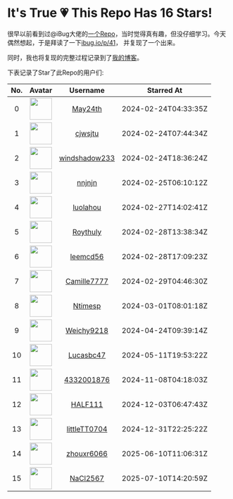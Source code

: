# It's True 💗 This Repo Has 16 Stars!

很早以前看到过@iBug大佬的[一个Repo](https://github.com/iBug/This-Repo-Has-572-Stars)，当时觉得真有趣，但没仔细学习。今天偶然想起，于是拜读了一下[ibug.io/p/41](https://ibug.io/p/41)，
并复现了一个出来。

同时，我也将复现的完整过程记录到了[我的博客](https://blog.fyz666.xyz/blog/9506/)。

下表记录了Star了此Repo的用户们:

| No. | Avatar | Username | Starred At |
| :---: | :---: | :---: | :---: |
| 0 | <img src='https://avatars.githubusercontent.com/u/34061588?v=4' width='50'> | [May24th](https://github.com/May24th) | 2024-02-24T04:33:35Z |
| 1 | <img src='https://avatars.githubusercontent.com/u/147902813?v=4' width='50'> | [cjwsjtu](https://github.com/cjwsjtu) | 2024-02-24T07:44:34Z |
| 2 | <img src='https://avatars.githubusercontent.com/u/50669888?v=4' width='50'> | [windshadow233](https://github.com/windshadow233) | 2024-02-24T18:36:24Z |
| 3 | <img src='https://avatars.githubusercontent.com/u/101506027?v=4' width='50'> | [nnjnjn](https://github.com/nnjnjn) | 2024-02-25T06:10:12Z |
| 4 | <img src='https://avatars.githubusercontent.com/u/133310640?v=4' width='50'> | [luolahou](https://github.com/luolahou) | 2024-02-27T14:02:41Z |
| 5 | <img src='https://avatars.githubusercontent.com/u/57201828?v=4' width='50'> | [Roythuly](https://github.com/Roythuly) | 2024-02-28T13:38:34Z |
| 6 | <img src='https://avatars.githubusercontent.com/u/1885663?v=4' width='50'> | [leemcd56](https://github.com/leemcd56) | 2024-02-28T17:09:23Z |
| 7 | <img src='https://avatars.githubusercontent.com/u/44392324?v=4' width='50'> | [Camille7777](https://github.com/Camille7777) | 2024-02-29T04:46:30Z |
| 8 | <img src='https://avatars.githubusercontent.com/u/39520803?v=4' width='50'> | [Ntimesp](https://github.com/Ntimesp) | 2024-03-01T08:01:18Z |
| 9 | <img src='https://avatars.githubusercontent.com/u/129372531?v=4' width='50'> | [Weichy9218](https://github.com/Weichy9218) | 2024-04-24T09:39:14Z |
| 10 | <img src='https://avatars.githubusercontent.com/u/122161095?v=4' width='50'> | [Lucasbc47](https://github.com/Lucasbc47) | 2024-05-11T19:53:22Z |
| 11 | <img src='https://avatars.githubusercontent.com/u/107601950?v=4' width='50'> | [4332001876](https://github.com/4332001876) | 2024-11-08T04:18:03Z |
| 12 | <img src='https://avatars.githubusercontent.com/u/58055693?v=4' width='50'> | [HALF111](https://github.com/HALF111) | 2024-12-03T06:47:43Z |
| 13 | <img src='https://avatars.githubusercontent.com/u/43040536?v=4' width='50'> | [littleTT0704](https://github.com/littleTT0704) | 2024-12-31T22:25:22Z |
| 14 | <img src='https://avatars.githubusercontent.com/u/125962399?v=4' width='50'> | [zhouxr6066](https://github.com/zhouxr6066) | 2025-06-10T11:06:31Z |
| 15 | <img src='https://avatars.githubusercontent.com/u/128216194?v=4' width='50'> | [NaCl2567](https://github.com/NaCl2567) | 2025-07-10T14:20:59Z |
